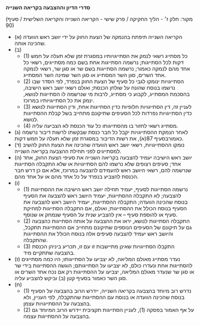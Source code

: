 **סדרי הדיון וההצבעה בקריאה השנייה**

(מקור: חלק ז׳ - הליך החקיקה / פרק שישי - הקריאה השנייה והקריאה השלישית / סעיף 90)
 * (א) הקריאה השנייה תיפתח בהנמקה של הצעת החוק על ידי יושב ראש הוועדה שהכינה אותה.
 * (ב) 
   * (1) כל מסתייג רשאי לנמק את הסתייגויותיו במסגרת זמן שלא תעלה על חמש דקות לכל הסתייגות; נרשמה הסתייגות אחת בשם כמה מסתייגים, רשאי כל אחד מהם לנמקה כאמור; נרשמה הסתייגות בשם שר או סגן שר, רשאי לנמקה אחד השרים, סגן השר המסתייג או סגן השר שמינה השר המסתייג.
   * (2) הסתייגויות ינומקו לגבי כל סעיף של הצעת החוק בנפרד, לפי הסדר שבו נרשמו בנוסח שהונח על שולחן הכנסת; ואולם רשאי יושב ראש הישיבה, בהסכמת המסתייג, לקבוע כי מסתייג, לרבות מי שנרשמה לו הסתייגות לנושא, ינמק את כל הסתייגויותיו במרוכז.
   * (3) לעניין זה, דין הסתייגויות חלופיות כדין הסתייגות אחת, ודין הסתייגות לנושא כדין הסתייגויות נפרדות לכל הסעיפים שתיקונם מתחייב בשל קבלת ההסתייגות לנושא.
   * (4) מסתייג רשאי לחזור בו מהסתייגותו כל עוד הכנסת לא הצביעה עליה.
 * (ג) לאחר הנמקת ההסתייגויות יקבל כל חבר כנסת שבקשתו לרשות דיבור נרשמה כאמורבסעיף 87(א), את רשות הדיבור במסגרת זמן שלא תעלה על חמש דקות.
 * (ד) נומקו ההסתייגויות, רשאי יושב ראש הוועדה שהכינה את הצעת החוק להשיב למסתייגים לפני תחילת ההצבעה בקריאה השנייה.
 * (ה) יושב ראש הישיבה יעמיד להצבעה בקריאה השנייה את סעיפי הצעת החוק, אחד אחד; סעיפים רצופים שלא נרשמו להם הסתייגויות או שלא התקבלה הסתייגות שנרשמה להם, רשאי היושב ראש להעמידם להצבעה במרוכז, אלא אם כן דרש חבר הכנסת להצביע בנפרד על כל אחד מהם או על אחד מהם.
 * (ו) 
   * (1) נרשמה הסתייגות לסעיף, יעמיד תחילה יושב ראש הישיבה את ההסתייגות להצבעה; לא התקבלה ההסתייגות, יעמיד היושב ראש להצבעה את הסעיף בנוסח שהכינה הוועדה; התקבלה ההסתייגות, יעמיד היושב ראש להצבעה את הסעיף בנוסח הכולל את ההסתייגות; ואולם, אם התקבלה הסתייגות למחיקת סעיף או להוספת סעיף – אין להצביע שנית על הסעיף שנמחק או שנוסף.
   * (2) התקבלה הסתייגות לנושא, יראו את ההצבעה על אותה הסתייגות כהצבעה גם על תיקונם של הסעיפים הנוספים שתיקונם מתחייב אם ההסתייגות תתקבל, והיושב ראש יעמיד להצבעה סעיפים אלה בנוסח הכולל את ההסתייגות שהתקבלה.
   * (3) התקבלו הסתייגויות שאינן מתיישבות זו עם זו, תכריע ביניהן הכנסת בהצבעה שתתקיים מיד.
 * (ז) נעדר מסתייג מאולם המליאה, לא יצביעו על הסתייגותו; היו כמה מסתייגים להסתייגות אחת ונעדרו כולם, לא יצביעו על הסתייגותם; הוגשה ההסתייגות בידי שר או סגן שר שנעדר מאולם המליאה, יצביעו על ההסתייגות רק אם נכח אחד השרים או סגן השר כאמור בסעיף קטן (ב) וביקש להצביע עליה.
 * (ח) 
   * (1) נדרש רוב מיוחד בהצבעה בקריאה השנייה, יידרש הרוב בהצבעה על הסעיף בנוסח שהכינה הוועדה או בנוסח עם ההסתייגות שהתקבלה, לפי העניין, ולא בהצבעה על ההסתייגויות עצמן.
   * (2) על אף האמור בפסקה (1), לעניין הסתייגות תקציבית יידרש הרוב המיוחד גם בהצבעה על ההסתייגות עצמה.